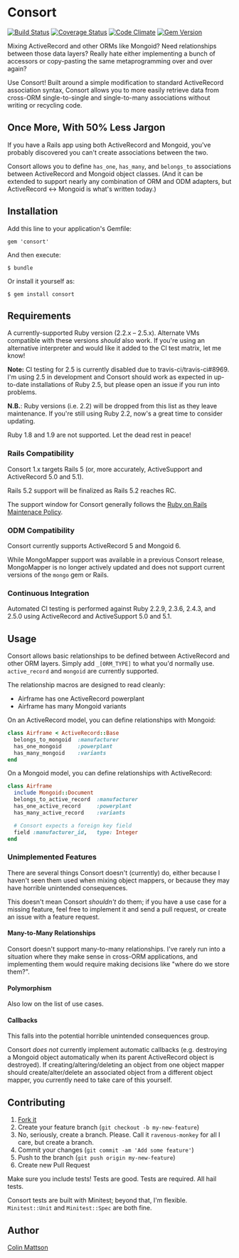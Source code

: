 # Consort

[![Build Status](https://travis-ci.org/cmattson/consort.png?branch=master)](https://travis-ci.org/cmattson/consort)
[![Coverage Status](https://coveralls.io/repos/cmattson/consort/badge.png)](https://coveralls.io/r/cmattson/consort)
[![Code Climate](https://codeclimate.com/github/cmattson/consort.png)](https://codeclimate.com/github/cmattson/consort)
[![Gem Version](https://badge.fury.io/rb/consort.png)](http://badge.fury.io/rb/consort)

Mixing ActiveRecord and other ORMs like Mongoid? Need relationships between those data layers? Really hate either implementing a bunch of accessors or copy-pasting the same metaprogramming over and over again?

Use Consort! Built around a simple modification to standard ActiveRecord association syntax, Consort allows you to more easily retrieve data from cross-ORM single-to-single and single-to-many associations without writing or recycling code.

## Once More, With 50% Less Jargon

If you have a Rails app using both ActiveRecord and Mongoid, you've probably discovered you can't create associations between the two.

Consort allows you to define `has_one`, `has_many`, and `belongs_to` associations between ActiveRecord and Mongoid object classes. (And it can be extended to support nearly any combination of ORM and ODM adapters, but ActiveRecord <-> Mongoid is what's written today.)

## Installation

Add this line to your application's Gemfile:

    gem 'consort'

And then execute:

    $ bundle

Or install it yourself as:

    $ gem install consort

## Requirements

A currently-supported Ruby version (2.2.x – 2.5.x). Alternate VMs compatible with these versions *should* also work. If you're using an alternative interpreter and would like it added to the CI test matrix, let me know!

**Note:** CI testing for 2.5 is currently disabled due to travis-ci/travis-ci#8969. I'm using 2.5 in development and Consort should work as expected in up-to-date installations of Ruby 2.5, but please open an issue if you run into problems.

**N.B.**: Ruby versions (i.e. 2.2) will be dropped from this list as they leave maintenance. If you're still using Ruby 2.2, now's a great time to consider updating.

Ruby 1.8 and 1.9 are not supported. Let the dead rest in peace!

### Rails Compatibility

Consort 1.x targets Rails 5 (or, more accurately, ActiveSupport and ActiveRecord 5.0 and 5.1).

Rails 5.2 support will be finalized as Rails 5.2 reaches RC.

The support window for Consort generally follows the [Ruby on Rails Maintenace Policy](http://guides.rubyonrails.org/maintenance_policy.html).

### ODM Compatibility

Consort currently supports ActiveRecord 5 and Mongoid 6.

While MongoMapper support was available in a previous Consort release, MongoMapper is no longer actively updated and does not support current versions of the `mongo` gem or Rails.

### Continuous Integration

Automated CI testing is performed against Ruby 2.2.9, 2.3.6, 2.4.3, and 2.5.0 using ActiveRecord and ActiveSupport 5.0 and 5.1.

## Usage

Consort allows basic relationships to be defined between ActiveRecord and other ORM layers. Simply add `_[ORM_TYPE]` to what you'd normally use. `active_record` and `mongoid` are currently supported.

The relationship macros are designed to read cleanly:

* Airframe has one ActiveRecord powerplant
* Airframe has many Mongoid variants

On an ActiveRecord model, you can define relationships with Mongoid:

```ruby
class Airframe < ActiveRecord::Base
  belongs_to_mongoid  :manufacturer
  has_one_mongoid     :powerplant
  has_many_mongoid    :variants
end
```

On a Mongoid model, you can define relationships with ActiveRecord:

```ruby
class Airframe
  include Mongoid::Document
  belongs_to_active_record  :manufacturer
  has_one_active_record     :powerplant
  has_many_active_record    :variants

  # Consort expects a foreign key field
  field :manufacturer_id,   type: Integer
end
```

### Unimplemented Features
There are several things Consort doesn't (currently) do, either because I haven't
seen them used when mixing object mappers, or because they may have horrible
unintended consequences.

This doesn't mean Consort *shouldn't* do them; if you have a use case for a
missing feature, feel free to implement it and send a pull request, or create an
issue with a feature request.

#### Many-to-Many Relationships
Consort doesn't support many-to-many relationships. I've rarely run into a
situation where they make sense in cross-ORM applications, and implementing them
would require making decisions like "where do we store them?".

#### Polymorphism
Also low on the list of use cases.

#### Callbacks
This falls into the potential horrible unintended consequences group.

Consort *does not* currently implement automatic callbacks (e.g. destroying a
Mongoid object automatically when its parent ActiveRecord object is destroyed). If
creating/altering/deleting an object from one object mapper should
create/alter/delete an associated object from a different object mapper, you
currently need to take care of this yourself.

## Contributing

1. [Fork it](https://github.com/cmattson/consort/fork)
2. Create your feature branch (`git checkout -b my-new-feature`)
3. No, seriously, create a branch. Please. Call it `ravenous-monkey` for all I care, but create a branch.
4. Commit your changes (`git commit -am 'Add some feature'`)
5. Push to the branch (`git push origin my-new-feature`)
6. Create new Pull Request

Make sure you include tests! Tests are good. Tests are required. All hail tests.

Consort tests are built with Minitest; beyond that, I'm flexible. `Minitest::Unit` and `Minitest::Spec` are both fine.


## Author

[Colin Mattson](https://github.com/cmattson)
